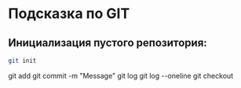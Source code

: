 # Подсказка по GIT

## Инициализация пустого репозитория:
```sh
git init
```
git add
git commit -m "Message"
git log
git log --oneline
git checkout